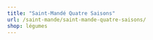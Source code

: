 ```yaml
---
title: "Saint-Mandé Quatre Saisons"
url: /saint-mande/saint-mande-quatre-saisons/
shop: légumes
---
```

